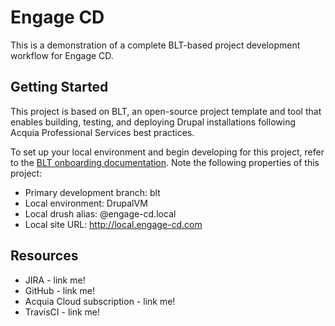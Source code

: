 # Engage CD

This is a demonstration of a complete BLT-based project development workflow for Engage CD.

## Getting Started

This project is based on BLT, an open-source project template and tool that enables building, testing, and deploying Drupal installations following Acquia Professional Services best practices.

To set up your local environment and begin developing for this project, refer to the [BLT onboarding documentation](http://blt.readthedocs.io/en/latest/readme/onboarding/). Note the following properties of this project:
* Primary development branch: blt
* Local environment: DrupalVM
* Local drush alias: @engage-cd.local
* Local site URL: http://local.engage-cd.com

## Resources

* JIRA - link me!
* GitHub - link me!
* Acquia Cloud subscription - link me!
* TravisCI - link me!
